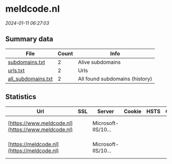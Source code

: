 # meldcode.nl
*2024-01-11 06:27:03*
## Summary data
| File       | Count | Info |
|------------|-------|------|
|[subdomains.txt](/data/meldcode.nl/subdomains.txt)|2|Alive subdomains|
|[urls.txt](/data/meldcode.nl/urls.txt)|2|Urls|
|[all_subdomains.txt](/data/meldcode.nl/all_subdomains.txt)|2|All found subdomains (history)|
## Statistics
| Url | SSL | Server | Cookie | HSTS | CSP | XFO | XXP | RP | Tech |Title |
|------------|-------|------|------|------|------|------|------|------|------|------|
|[https://www.meldcode.nl](https://www.meldcode.nl)| |Microsoft-IIS/10...| | | | | |:white_check_mark: |HSTS IIS:10.0 Wi...|Document Moved|
|[https://meldcode.nl](https://meldcode.nl)| |Microsoft-IIS/10...| | | | | |:white_check_mark: |HSTS IIS:10.0 Wi...|Document Moved|